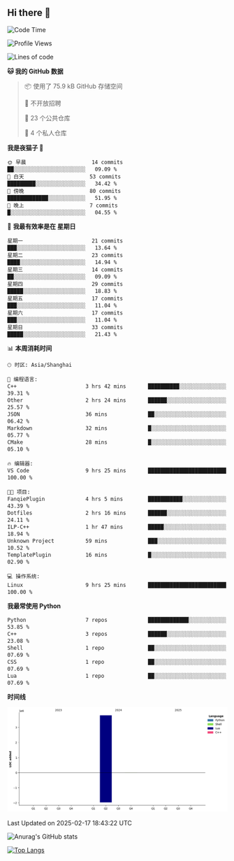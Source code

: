 ## Hi there 👋

<!--
**ZeroMapleQvQ/ZeroMapleQvQ** is a ✨ _special_ ✨ repository because its `README.md` (this file) appears on your GitHub profile.

Here are some ideas to get you started:

- 🔭 I’m currently working on ...
- 🌱 I’m currently learning ...
- 👯 I’m looking to collaborate on ...
- 🤔 I’m looking for help with ...
- 💬 Ask me about ...
- 📫 How to reach me: ...
- 😄 Pronouns: ...
- ⚡ Fun fact: ...
-->

<!--START_SECTION:waka-->
![Code Time](http://img.shields.io/badge/Code%20Time-20%20hrs%203%20mins-blue)

![Profile Views](http://img.shields.io/badge/%E4%B8%AA%E4%BA%BA%E8%B5%84%E6%96%99%E8%A7%82%E7%9C%8B%E6%AC%A1%E6%95%B0-51-blue)

![Lines of code](https://img.shields.io/badge/%E4%BB%8E%E3%80%8CHello%20World%E3%80%8D%E8%B5%B7%E6%88%91%E5%B7%B2%E7%BB%8F%E5%86%99%E4%BA%86-3.8%20million%20%E8%A1%8C%E4%BB%A3%E7%A0%81-blue)

**🐱 我的 GitHub 数据** 

> 📦  使用了 75.9 kB GitHub 存储空间 
 > 
> 🚫 不开放招聘
 > 
> 📜 23 个公共仓库 
 > 
> 🔑 4 个私人仓库 
 > 
**我是夜猫子 🦉** 

```text
🌞 早晨                     14 commits          ██░░░░░░░░░░░░░░░░░░░░░░░   09.09 % 
🌆 白天                     53 commits          █████████░░░░░░░░░░░░░░░░   34.42 % 
🌃 傍晚                     80 commits          █████████████░░░░░░░░░░░░   51.95 % 
🌙 晚上                     7 commits           █░░░░░░░░░░░░░░░░░░░░░░░░   04.55 % 
```
📅 **我最有效率是在 星期日** 

```text
星期一                      21 commits          ███░░░░░░░░░░░░░░░░░░░░░░   13.64 % 
星期二                      23 commits          ████░░░░░░░░░░░░░░░░░░░░░   14.94 % 
星期三                      14 commits          ██░░░░░░░░░░░░░░░░░░░░░░░   09.09 % 
星期四                      29 commits          █████░░░░░░░░░░░░░░░░░░░░   18.83 % 
星期五                      17 commits          ███░░░░░░░░░░░░░░░░░░░░░░   11.04 % 
星期六                      17 commits          ███░░░░░░░░░░░░░░░░░░░░░░   11.04 % 
星期日                      33 commits          █████░░░░░░░░░░░░░░░░░░░░   21.43 % 
```


📊 **本周消耗时间** 

```text
🕑︎ 时区: Asia/Shanghai

💬 编程语言: 
C++                      3 hrs 42 mins       ██████████░░░░░░░░░░░░░░░   39.31 % 
Other                    2 hrs 24 mins       ██████░░░░░░░░░░░░░░░░░░░   25.57 % 
JSON                     36 mins             ██░░░░░░░░░░░░░░░░░░░░░░░   06.42 % 
Markdown                 32 mins             █░░░░░░░░░░░░░░░░░░░░░░░░   05.77 % 
CMake                    28 mins             █░░░░░░░░░░░░░░░░░░░░░░░░   05.10 % 

🔥 编辑器: 
VS Code                  9 hrs 25 mins       █████████████████████████   100.00 % 

🐱‍💻 项目: 
FanqiePlugin             4 hrs 5 mins        ███████████░░░░░░░░░░░░░░   43.39 % 
Dotfiles                 2 hrs 16 mins       ██████░░░░░░░░░░░░░░░░░░░   24.11 % 
ILP-C++                  1 hr 47 mins        █████░░░░░░░░░░░░░░░░░░░░   18.94 % 
Unknown Project          59 mins             ███░░░░░░░░░░░░░░░░░░░░░░   10.52 % 
TemplatePlugin           16 mins             █░░░░░░░░░░░░░░░░░░░░░░░░   02.90 % 

💻 操作系统: 
Linux                    9 hrs 25 mins       █████████████████████████   100.00 % 
```

**我最常使用 Python** 

```text
Python                   7 repos             █████████████░░░░░░░░░░░░   53.85 % 
C++                      3 repos             ██████░░░░░░░░░░░░░░░░░░░   23.08 % 
Shell                    1 repo              ██░░░░░░░░░░░░░░░░░░░░░░░   07.69 % 
CSS                      1 repo              ██░░░░░░░░░░░░░░░░░░░░░░░   07.69 % 
Lua                      1 repo              ██░░░░░░░░░░░░░░░░░░░░░░░   07.69 % 
```



**时间线**

![Lines of Code chart](https://raw.githubusercontent.com/bkctwy/bkctwy/main/assets/bar_graph.png)


 Last Updated on 2025-02-17 18:43:22 UTC
<!--END_SECTION:waka-->


![Anurag's GitHub stats](https://grs.bkctwy.tech/api?username=bkctwy&theme=dracula&show_icons=true)


[![Top Langs](https://grs.bkctwy.tech/api/top-langs/?username=bkctwy&layout=compact&theme=dracula)](https://github.com/anuraghazra/github-readme-stats)
